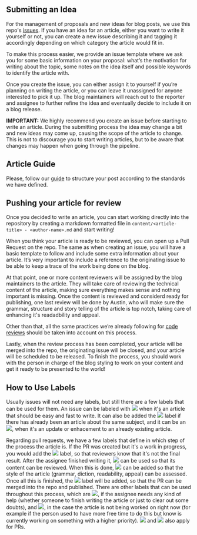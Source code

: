 ## Submitting an Idea

For the management of proposals and new ideas for blog posts, we use this repo's [issues](/issues). If you have an idea for an article, either you want to write it yourself or not, you can create a new issue describing it and tagging it accordingly depending on which category the article would fit in.

To make this process easier, we provide an issue template where we ask you for some basic information on your proposal: what’s the motivation for writing about the topic, some notes on the idea itself and possible keywords to identify the article with.

Once you create the issue, you can either assign it to yourself if you’re planning on writing the article, or you can leave it unassigned for anyone interested to pick it up. The blog maintainers will reach out to the reporter and assignee to further refine the idea and eventually decide to include it on a blog release.

**IMPORTANT:** We highly recommend you create an issue before starting to write an article. During the submitting process the idea may change a bit and new ideas may come up, causing the scope of the article to change. This is not to discourage you to start writing articles, but to be aware that changes may happen when going through the pipeline.

## Article Guide

Please, follow our [guide](https://github.com/rootstrap/blog/blob/master/GUIDE.md) to structure your post according to the standards we have defined.

## Pushing your article for review

Once you decided to write an article, you can start working directly into the repository by creating a markdown formatted file in `content/<article-title> - <author-name>.md` and start writing!

When you think your article is ready to be reviewed, you can open up a Pull Request on the repo. The same as when creating an issue, you will have a basic template to follow and include some extra information about your article. It’s very important to include a reference to the originating issue to be able to keep a trace of the work being done on the blog.

At that point, one or more content reviewers will be assigned by the blog maintainers to the article. They will take care of reviewing the technical content of the article, making sure everything makes sense and nothing important is missing.
Once the content is reviewed and considerd ready for publishing, one last review will be done by Austin, who will make sure the grammar, structure and story telling of the article is top notch, taking care of enhancing it's readadbility and appeal.

Other than that, all the same practices we’re already following for [code reviews](https://github.com/rootstrap/tech-guides/tree/master/code-review) should be taken into account on this process.

Lastly, when the review process has been completed, your article will be merged into the repo, the originating issue will be closed, and your article will be scheduled to be released. To finish the process, you should work with the person in charge of the blog styling to work on your content and get it ready to be presented to the world!

## How to Use Labels

Usually issues will not need any labels, but still there are a few labels that can be used for them. An issue can be labeled with ![](https://img.shields.io/badge/low_hanging_fruit-d655af.svg) when it's an article that should be easy and fast to write. It can also be added the ![](https://img.shields.io/badge/duplicate-cfd3d7.svg) label if there has already been an article about the same subject, and it can be an ![](https://img.shields.io/badge/update-055c66.svg), when it's an update or enhacement to an already existing article.

Regarding pull requests, we have a few labels that define in which step of the process the article is. If the PR was created but it's a work in progress, you would add the ![](https://img.shields.io/badge/WIP-82abd8.svg) label, so that reviewers know that it's not the final result. After the assignee finished writing it, ![](https://img.shields.io/badge/content_review-c1db1a.svg) can be used so that its content can be reviewed. When this is done, ![](https://img.shields.io/badge/style_review-d4c5f9.svg) can be added so that the style of the article (grammar, diction, readability, appeal) can be assessed. Once all this is finished, the ![](https://img.shields.io/badge/ready-48eaa9.svg) label will be added, so that the PR can be merged into the repo and published. There are other labels that can be used throughout this process, which are ![](https://img.shields.io/badge/help_wanted-e5676d.svg), if the assignee needs any kind of help (whether someone to finish writing the article or just to clear out some doubts), and ![](https://img.shields.io/badge/on_hold-dee510.svg), in the case the article is not being worked on right now (for example if the person used to have more free time to do this but know is currently working on something with a higher priority). ![](https://img.shields.io/badge/low_hanging_fruit-d655af.svg) and ![](https://img.shields.io/badge/update-055c66.svg) also apply for PRs. 
